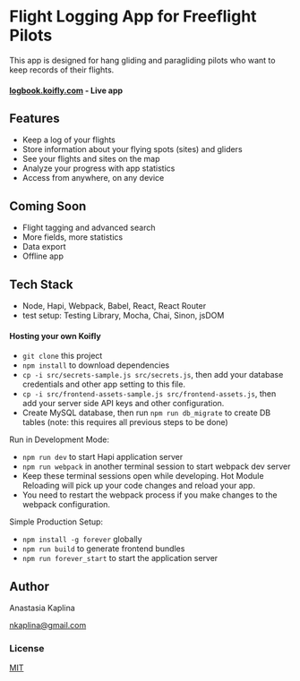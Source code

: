 # Flight Logging App for Freeflight Pilots

This app is designed for hang gliding and paragliding pilots who want to keep records of their flights.

#### [logbook.koifly.com](https://logbook.koifly.com) - Live app


## Features

* Keep a log of your flights
* Store information about your flying spots (sites) and gliders
* See your flights and sites on the map
* Analyze your progress with app statistics
* Access from anywhere, on any device


## Coming Soon

* Flight tagging and advanced search
* More fields, more statistics
* Data export
* Offline app


## Tech Stack

* Node, Hapi, Webpack, Babel, React, React Router
* test setup: Testing Library, Mocha, Chai, Sinon, jsDOM

#### Hosting your own Koifly

* `git clone` this project
* `npm install` to download dependencies
* `cp -i src/secrets-sample.js src/secrets.js`, then add your database credentials and other app setting to this file.
* `cp -i src/frontend-assets-sample.js src/frontend-assets.js`, then add your server side API keys and other configuration.
* Create MySQL database, then run `npm run db_migrate` to create DB tables (note: this requires all previous steps to be done)

Run in Development Mode:
* `npm run dev` to start Hapi application server
* `npm run webpack` in another terminal session to start webpack dev server
* Keep these terminal sessions open while developing. Hot Module Reloading will pick up your code changes and reload your app.
* You need to restart the webpack process if you make changes to the webpack configuration.

Simple Production Setup:
* `npm install -g forever` globally
* `npm run build` to generate frontend bundles
* `npm run forever_start` to start the application server



## Author

Anastasia Kaplina

[nkaplina@gmail.com](mailto:nkaplina@gmail.com)


### License

[MIT](https://github.com/kaplona/koifly/blob/master/LICENSE.md)
